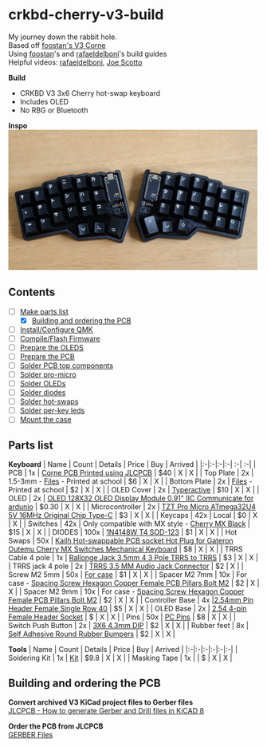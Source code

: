 # crkbd-cherry-v3-build

My journey down the rabbit hole.  
Based off [foostan's V3 Corne](https://github.com/foostan/crkbd/releases/tag/v3-final)  
Using [foostan](https://github.com/foostan/crkbd/blob/main/docs/corne-cherry/v3/buildguide_en.md)'s and [rafaeldelboni](https://github.com/rafaeldelboni/buildlogs/blob/main/crkbd-v3.md#compileflash-firmware)'s build guides  
Helpful videos: [rafaeldelboni](https://www.youtube.com/watch?v=O49hrYDCL3o), [Joe Scotto](https://www.youtube.com/watch?v=FJgvi7WShxY&t=11s)

**Build**  
- CRKBD V3 3x6 Cherry hot-swap keyboard
- Includes OLED
- No RBG or Bluetooth

**Inspo**  
<img src="./assets/inspo.jpg" width="500">

## Contents
- [ ] [Make parts list](#parts-list)
  - [X] [Building and ordering the PCB](#building-and-ordering-the-pcb)
- [ ] [Install/Configure QMK](#installconfigure-qmk)
- [ ] [Compile/Flash Firmware](#compileflash-firmware)
- [ ] [Prepare the OLEDS](#prepare-oleds)
- [ ] [Prepare the PCB](#prepare-pcb)
- [ ] [Solder PCB top components](#solder-pcb-top-components)
- [ ] [Solder pro-micro](#solder-pro-micro)
- [ ] [Solder OLEDs](#solder-oleds)
- [ ] [Solder diodes](#solder-diodes)
- [ ] [Solder hot-swaps](#solder-hot-swaps)
- [ ] [Solder per-key leds](#solder-per-key-leds)
- [ ] [Mount the case](#mount-the-case)

## Parts list
**Keyboard**
| Name | Count | Details | Price | Buy | Arrived |
|:-|:-|:-|:-| :-| :-|
| PCB | 1x | [Corne PCB Printed using JLCPCB](https://jlcpcb.com/) | $40 | X | X |
| Top Plate | 2x | 1.5-3mm - [Files](https://makerworld.com/en/models/222869#profileId-266205) - Printed at school | $6 | X | X |
| Bottom Plate | 2x | [Files](https://makerworld.com/en/models/222869#profileId-266205) - Printed at school | $2 | X | X |
| OLED Cover | 2x | [Typeractive](https://typeractive.xyz/products/corne-display-cover) | $10 | X | X |
| OLED | 2x | [OLED 128X32 OLED Display Module 0.91" IIC Communicate for ardunio](https://www.aliexpress.com/item/32777216785.html?spm=a2g0s.9042311.0.0.27424c4dlrgRjA) | $0.30 | X | X |
| Microcontroller | 2x | [TZT Pro Micro ATmega32U4 5V 16MHz Original Chip Type-C](https://www.aliexpress.us/item/2251832581993895.html?spm=a2g0s.9042311.0.0.27424c4dlrgRjA&gatewayAdapt=glo2usa4itemAdapt) | $3 | X | X |
| Keycaps | 42x | Local | $0 | X | X |
| Switches | 42x | Only compatible with MX style - [Cherry MX Black](https://www.aliexpress.us/item/3256806069646359.html?spm=a2g0o.productlist.main.1.4a497310hnQLCq&algo_pvid=73237be8-dd90-41c8-bd4a-edbb61f7318c&algo_exp_id=73237be8-dd90-41c8-bd4a-edbb61f7318c-0&pdp_npi=4%40dis%21USD%217.83%210.99%21%21%2155.50%216.98%21%402101c5b217243508666094488e10c5%2112000036489552473%21sea%21US%212778608228%21ABX&curPageLogUid=zhhR89q5ZmTu&utparam-url=scene%3Asearch%7Cquery_from%3A#nav-review) | $15 | X | X |
| DIODES | 100x | [1N4148W T4 SOD-123](https://www.aliexpress.us/item/2251832735176193.html?spm=a2g0o.cart.0.0.624d38dayf8uXk&mp=1&gatewayAdapt=glo2usa) | $1 | X | X |
| Hot Swaps | 50x | [Kailh Hot-swappable PCB socket Hot Plug for Gateron Outemu Cherry MX Switches Mechanical Keyboard](https://www.aliexpress.us/item/2255800865526224.html?spm=a2g0s.9042311.0.0.27424c4dlrgRjA&gatewayAdapt=glo2usa4itemAdapt) | $8 | X | X |
| TRRS Cable 4 pole | 1x | [Rallonge Jack 3.5mm 4 3 Pole TRRS to TRRS](https://www.aliexpress.us/item/3256805991501373.html?spm=a2g0o.productlist.main.1.10596d99xhZTwL&algo_pvid=9dde26da-8622-45dc-8815-b85b16e86c14&algo_exp_id=9dde26da-8622-45dc-8815-b85b16e86c14-0&pdp_npi=4%40dis%21USD%214.45%210.99%21%21%2131.54%217.01%21%402101c5b117242987081857098e0582%2112000036149303822%21sea%21US%212778608228%21ABX&curPageLogUid=1JhzGCK9fNj9&utparam-url=scene%3Asearch%7Cquery_from%3A) | $3 | X | X |
| TRRS jack 4 pole | 2x | [TRRS 3.5 MM Audio Jack Connector](https://www.aliexpress.us/item/2251832843150354.html?spm=a2g0o.productlist.main.1.48111de5AJ9NKs&algo_pvid=5dba46f3-603a-4bae-a23b-4ff6e264e75a&algo_exp_id=5dba46f3-603a-4bae-a23b-4ff6e264e75a-0&pdp_npi=4%40dis%21USD%211.51%210.99%21%21%211.51%210.99%21%402101fb1717243074242777122e20ab%2112000038224902314%21sea%21US%212778608228%21ABX&curPageLogUid=ZP6AutQHqCPa&utparam-url=scene%3Asearch%7Cquery_from%3A) | $2 | X |
| Screw M2 5mm | 50x | [For case](https://www.aliexpress.us/item/3256805432431543.html?spm=a2g0o.productlist.main.7.71d74614yyKWon&algo_pvid=6ee9a92e-cdc7-460a-af3b-ac2b0e62eb9a&aem_p4p_detail=202408212153242149051534836220006711131&algo_exp_id=6ee9a92e-cdc7-460a-af3b-ac2b0e62eb9a-3&pdp_npi=4%40dis%21USD%211.02%210.96%21%21%217.24%216.81%21%402103094f17243024043121319e1b2a%2112000033767212213%21sea%21US%212778608228%21ABX&curPageLogUid=qknRdn84mFma&utparam-url=scene%3Asearch%7Cquery_from%3A&search_p4p_id=202408212153242149051534836220006711131_1) | $1 | X | X |
| Spacer M2 7mm | 10x | For case - [Spacing Screw Hexagon Copper Female PCB Pillars Bolt M2](https://www.aliexpress.us/item/3256805863280885.html?spm=a2g0o.productlist.main.31.81d0187fZbMQZZ&algo_pvid=6d868c51-1d17-4027-9621-7291015036ed&aem_p4p_detail=2024082122034312246280635684690006792288&algo_exp_id=6d868c51-1d17-4027-9621-7291015036ed-15&pdp_npi=4%40dis%21USD%211.73%210.99%21%21%211.73%210.99%21%402101f00117243030236031082e3709%2112000035491390234%21sea%21US%212778608228%21ABX&curPageLogUid=wCfdJ6WOajxb&utparam-url=scene%3Asearch%7Cquery_from%3A&search_p4p_id=2024082122034312246280635684690006792288_4) | $2 | X | X |
| Spacer M2 9mm | 10x | For case - [Spacing Screw Hexagon Copper Female PCB Pillars Bolt M2](https://www.aliexpress.us/item/3256805863280885.html?spm=a2g0o.productlist.main.31.81d0187fZbMQZZ&algo_pvid=6d868c51-1d17-4027-9621-7291015036ed&aem_p4p_detail=2024082122034312246280635684690006792288&algo_exp_id=6d868c51-1d17-4027-9621-7291015036ed-15&pdp_npi=4%40dis%21USD%211.73%210.99%21%21%211.73%210.99%21%402101f00117243030236031082e3709%2112000035491390234%21sea%21US%212778608228%21ABX&curPageLogUid=wCfdJ6WOajxb&utparam-url=scene%3Asearch%7Cquery_from%3A&search_p4p_id=2024082122034312246280635684690006792288_4) | $2 | X | X |
| Controller Base | 4x |[2.54mm Pin Header Female Single Row 40](https://www.aliexpress.us/item/2251832706072027.html?spm=a2g0o.cart.0.0.3b9838daiMt2PN&mp=1&gatewayAdapt=glo2usa) | $5 | X | X |
| OLED Base | 2x | [2.54 4-pin Female Header Socket](https://www.aliexpress.us/item/2255801025567520.html?gatewayAdapt=glo2usa4itemAdapt) | $ | X | X |
| Pins | 50x | [PC Pins](https://www.digikey.com/en/products/detail/mill-max-manufacturing-corp/3320-0-00-15-00-00-03-0/4147392) | $8 | X | X |
| Switch Push Button | 2x | [3X6 4.3mm DIP](https://www.aliexpress.us/item/2255801131587911.html?spm=a2g0o.productlist.main.11.25c42ab7945L0g&algo_pvid=dac85663-e6ab-4edf-8f0b-694a6933e9c6&algo_exp_id=dac85663-e6ab-4edf-8f0b-694a6933e9c6-5&pdp_npi=4%40dis%21USD%211.65%210.99%21%21%211.65%210.99%21%402101fb1017243134978332288e1d60%2110000015703759334%21sea%21US%212778608228%21ABX&curPageLogUid=Pw86YkSPPIYg&utparam-url=scene%3Asearch%7Cquery_from%3A) | $2 | X | X |
| Rubber feet | 8x | [Self Adhesive Round Rubber Bumpers](https://www.aliexpress.us/item/3256803421259871.html?spm=a2g0o.productlist.main.3.20532efcADR9z1&algo_pvid=65a8005d-cd94-42ca-a017-fcf571b98ffc&algo_exp_id=65a8005d-cd94-42ca-a017-fcf571b98ffc-1&pdp_npi=4%40dis%21USD%211.59%210.99%21%21%211.59%210.99%21%402103010b17243068517578144e2184%2112000026474338043%21sea%21US%212778608228%21ABX&curPageLogUid=nqeudm8T1Uhl&utparam-url=scene%3Asearch%7Cquery_from%3A) | $2 | X | X |

**Tools**
| Name | Count | Details | Price | Buy | Arrived |
|:-|:-|:-|:-|:-|:-|
| Soldering Kit | 1x | [Kit](https://www.amazon.com/Soldering-Kit-Temperature-Desoldering-Electronics/dp/B07GTGGLXN/ref=sr_1_5?crid=38MPRDWM5JBD2&dib=eyJ2IjoiMSJ9.bN2ArPTpgQRijAd577UAx2lb0lxJe9OJfvIrJ6Bhu94uZRdZ0QiOR1-KaozOEwvqRFJO6PmfGYfSgNX8FCBUUr7tF74wEkvH2oPiK_vOUmZ4kcyFUs1GxnhlBGenUVRiocpGicXoasYk4pn2j1hmV_uITJfg-8F86EbmyExxmN_qOA8LUu2XNpdrcps8dFHy3x6Vsxs0nPWFvIyXwVel8fIs0YaS7FLhzvMPE6c5Bm9Sv0gDM9kTUX6UC23l9WSCI8h0VyGKKpOtbs7h1YVjf3JVk5e2DfrIKZ26WudrKVE.zCvhrofR5D4P22aA3xQqujJoRpbFraz-JM9WFvdwxwk&dib_tag=se&keywords=soldering+kit&qid=1724294807&sprefix=soldering+ki%2Caps%2C181&sr=8-5#customerReviews) | $9.8 | X | X |
| Masking Tape | 1x | | $ | X | X |

## Building and ordering the PCB
**Convert archived V3 KiCad project files to Gerber files**  
[JLCPCB - How to generate Gerber and Drill files in KiCAD 8](https://jlcpcb.com/help/article/how-to-generate-gerber-and-drill-files-in-kicad-8)

**Order the PCB from JLCPCB**  
[GERBER Files](./GERBER-v3-cherry.zip)


